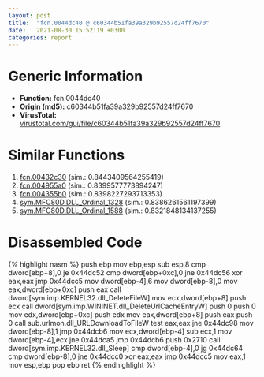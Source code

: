 ```yaml
---
layout: post
title:  "fcn.0044dc40 @ c60344b51fa39a329b92557d24ff7670"
date:   2021-08-30 15:52:19 +0300
categories: report
---
```


# Generic Information
- **Function:** fcn.0044dc40
- **Origin (md5):** c60344b51fa39a329b92557d24ff7670
- **VirusTotal:** [virustotal.com/gui/file/c60344b51fa39a329b92557d24ff7670][virustotal_ref]



# Similar Functions

1. [fcn.00432c30][similar_1_ref] (sim.: 0.8443409564255419)
2. [fcn.004955a0][similar_2_ref] (sim.: 0.8399577773894247)
3. [fcn.004355b0][similar_3_ref] (sim.: 0.8398227293713353)
4. [sym.MFC80D.DLL\_Ordinal\_1328][similar_4_ref] (sim.: 0.8386261561197399)
5. [sym.MFC80D.DLL\_Ordinal\_1588][similar_5_ref] (sim.: 0.8321848134137255)


# Disassembled Code

{% highlight nasm %}
push ebp
mov ebp,esp
sub esp,8
cmp dword[ebp+8],0
je 0x44dc52
cmp dword[ebp+0xc],0
jne 0x44dc56
xor eax,eax
jmp 0x44dcc5
mov dword[ebp-4],6
mov dword[ebp-8],0
mov eax,dword[ebp+0xc]
push eax
call dword[sym.imp.KERNEL32.dll_DeleteFileW]
mov ecx,dword[ebp+8]
push ecx
call dword[sym.imp.WININET.dll_DeleteUrlCacheEntryW]
push 0
push 0
mov edx,dword[ebp+0xc]
push edx
mov eax,dword[ebp+8]
push eax
push 0
call sub.urlmon.dll_URLDownloadToFileW
test eax,eax
jne 0x44dc98
mov dword[ebp-8],1
jmp 0x44dcb6
mov ecx,dword[ebp-4]
sub ecx,1
mov dword[ebp-4],ecx
jne 0x44dca5
jmp 0x44dcb6
push 0x2710
call dword[sym.imp.KERNEL32.dll_Sleep]
cmp dword[ebp-4],0
jg 0x44dc64
cmp dword[ebp-8],0
jne 0x44dcc0
xor eax,eax
jmp 0x44dcc5
mov eax,1
mov esp,ebp
pop ebp
ret 
{% endhighlight %}


[similar_1_ref]: /report/fcn.00432c30@279a61b1e76da49531f1f16fd1102a2d
[similar_2_ref]: /report/fcn.004955a0@289859175c221b107317af7727d26c17
[similar_3_ref]: /report/fcn.004355b0@279a61b1e76da49531f1f16fd1102a2d
[similar_4_ref]: /report/sym.MFC80D.DLL_Ordinal_1328@ebea46c6b17785efc2ebcb24ad99656c
[similar_5_ref]: /report/sym.MFC80D.DLL_Ordinal_1588@ebea46c6b17785efc2ebcb24ad99656c
[virustotal_ref]: https://www.virustotal.com/gui/file/c60344b51fa39a329b92557d24ff7670